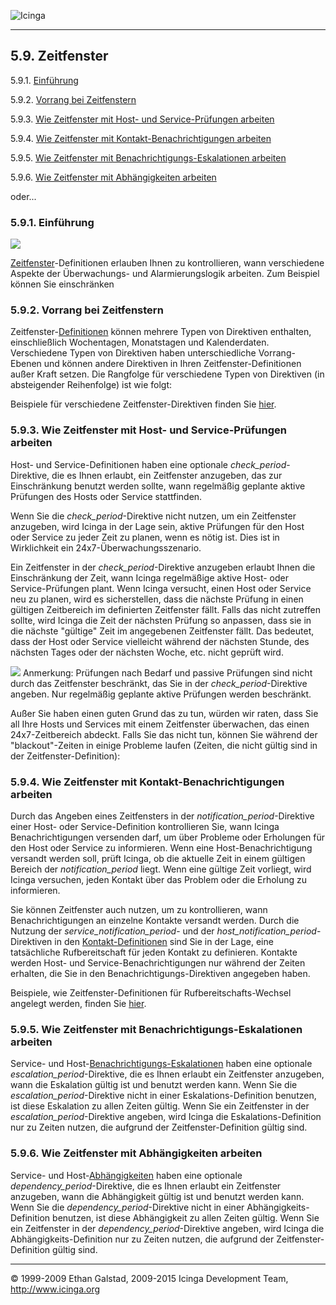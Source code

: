  ![Icinga](../images/logofullsize.png "Icinga") 

* * * * *

5.9. Zeitfenster
----------------

5.9.1. [Einführung](timeperiods.md#introduction)

5.9.2. [Vorrang bei Zeitfenstern](timeperiods.md#precedence)

5.9.3. [Wie Zeitfenster mit Host- und Service-Prüfungen
arbeiten](timeperiods.md#hostservicechecks)

5.9.4. [Wie Zeitfenster mit Kontakt-Benachrichtigungen
arbeiten](timeperiods.md#contactnotifications)

5.9.5. [Wie Zeitfenster mit Benachrichtigungs-Eskalationen
arbeiten](timeperiods.md#notificationescalations)

5.9.6. [Wie Zeitfenster mit Abhängigkeiten
arbeiten](timeperiods.md#dependenciestimeperiods)

oder...

### 5.9.1. Einführung

![](../images/objects-timeperiods.png)

[Zeitfenster](objectdefinitions.md#objectdefinitions-timeperiod)-Definitionen
erlauben Ihnen zu kontrollieren, wann verschiedene Aspekte der
Überwachungs- und Alarmierungslogik arbeiten. Zum Beispiel können Sie
einschränken





### 5.9.2. Vorrang bei Zeitfenstern

Zeitfenster-[Definitionen](objectdefinitions.md#objectdefinitions-timeperiod)
können mehrere Typen von Direktiven enthalten, einschließlich
Wochentagen, Monatstagen und Kalenderdaten. Verschiedene Typen von
Direktiven haben unterschiedliche Vorrang-Ebenen und können andere
Direktiven in Ihren Zeitfenster-Definitionen außer Kraft setzen. Die
Rangfolge für verschiedene Typen von Direktiven (in absteigender
Reihenfolge) ist wie folgt:







Beispiele für verschiedene Zeitfenster-Direktiven finden Sie
[hier](objectdefinitions.md#objectdefinitions-timeperiod).

### 5.9.3. Wie Zeitfenster mit Host- und Service-Prüfungen arbeiten

Host- und Service-Definitionen haben eine optionale
*check\_period*-Direktive, die es Ihnen erlaubt, ein Zeitfenster
anzugeben, das zur Einschränkung benutzt werden sollte, wann regelmäßig
geplante aktive Prüfungen des Hosts oder Service stattfinden.

Wenn Sie die *check\_period*-Direktive nicht nutzen, um ein Zeitfenster
anzugeben, wird Icinga in der Lage sein, aktive Prüfungen für den Host
oder Service zu jeder Zeit zu planen, wenn es nötig ist. Dies ist in
Wirklichkeit ein 24x7-Überwachungsszenario.

Ein Zeitfenster in der *check\_period*-Direktive anzugeben erlaubt Ihnen
die Einschränkung der Zeit, wann Icinga regelmäßige aktive Host- oder
Service-Prüfungen plant. Wenn Icinga versucht, einen Host oder Service
neu zu planen, wird es sicherstellen, dass die nächste Prüfung in einen
gültigen Zeitbereich im definierten Zeitfenster fällt. Falls das nicht
zutreffen sollte, wird Icinga die Zeit der nächsten Prüfung so anpassen,
dass sie in die nächste "gültige" Zeit im angegebenen Zeitfenster fällt.
Das bedeutet, dass der Host oder Service vielleicht während der nächsten
Stunde, des nächsten Tages oder der nächsten Woche, etc. nicht geprüft
wird.

![](../images/note.gif) Anmerkung: Prüfungen nach Bedarf und passive
Prüfungen sind nicht durch das Zeitfenster beschränkt, das Sie in der
*check\_period*-Direktive angeben. Nur regelmäßig geplante aktive
Prüfungen werden beschränkt.

Außer Sie haben einen guten Grund das zu tun, würden wir raten, dass Sie
all Ihre Hosts und Services mit einem Zeitfenster überwachen, das einen
24x7-Zeitbereich abdeckt. Falls Sie das nicht tun, können Sie während
der "blackout"-Zeiten in einige Probleme laufen (Zeiten, die nicht
gültig sind in der Zeitfenster-Definition):




### 5.9.4. Wie Zeitfenster mit Kontakt-Benachrichtigungen arbeiten

Durch das Angeben eines Zeitfensters in der
*notification\_period*-Direktive einer Host- oder Service-Definition
kontrollieren Sie, wann Icinga Benachrichtigungen versenden darf, um
über Probleme oder Erholungen für den Host oder Service zu informieren.
Wenn eine Host-Benachrichtigung versandt werden soll, prüft Icinga, ob
die aktuelle Zeit in einem gültigen Bereich der *notification\_period*
liegt. Wenn eine gültige Zeit vorliegt, wird Icinga versuchen, jeden
Kontakt über das Problem oder die Erholung zu informieren.

Sie können Zeitfenster auch nutzen, um zu kontrollieren, wann
Benachrichtigungen an einzelne Kontakte versandt werden. Durch die
Nutzung der *service\_notification\_period*- und der
*host\_notification\_period*-Direktiven in den
[Kontakt-Definitionen](objectdefinitions.md#objectdefinitions-contact)
sind Sie in der Lage, eine tatsächliche Rufbereitschaft für jeden
Kontakt zu definieren. Kontakte werden Host- und
Service-Benachrichtigungen nur während der Zeiten erhalten, die Sie in
den Benachrichtigungs-Direktiven angegeben haben.

Beispiele, wie Zeitfenster-Definitionen für Rufbereitschafts-Wechsel
angelegt werden, finden Sie
[hier](oncallrotation.md "7.11. Bereitschafts-Rotation").

### 5.9.5. Wie Zeitfenster mit Benachrichtigungs-Eskalationen arbeiten

Service- und
Host-[Benachrichtigungs-Eskalationen](escalations.md "7.9. Benachrichtigungseskalationen")
haben eine optionale *escalation\_period*-Direktive, die es Ihnen
erlaubt ein Zeitfenster anzugeben, wann die Eskalation gültig ist und
benutzt werden kann. Wenn Sie die *escalation\_period*-Direktive nicht
in einer Eskalations-Definition benutzen, ist diese Eskalation zu allen
Zeiten gültig. Wenn Sie ein Zeitfenster in der
*escalation\_period*-Direktive angeben, wird Icinga die
Eskalations-Definition nur zu Zeiten nutzen, die aufgrund der
Zeitfenster-Definition gültig sind.

### 5.9.6. Wie Zeitfenster mit Abhängigkeiten arbeiten

Service- und
Host-[Abhängigkeiten](dependencies.md "7.13. Host- und Service-Abhängigkeiten")
haben eine optionale *dependency\_period*-Direktive, die es Ihnen
erlaubt ein Zeitfenster anzugeben, wann die Abhängigkeit gültig ist und
benutzt werden kann. Wenn Sie die *dependency\_period*-Direktive nicht
in einer Abhängigkeits-Definition benutzen, ist diese Abhängigkeit zu
allen Zeiten gültig. Wenn Sie ein Zeitfenster in der
*dependency\_period*-Direktive angeben, wird Icinga die
Abhängigkeits-Definition nur zu Zeiten nutzen, die aufgrund der
Zeitfenster-Definition gültig sind.

* * * * *


© 1999-2009 Ethan Galstad, 2009-2015 Icinga Development Team,
http://www.icinga.org
